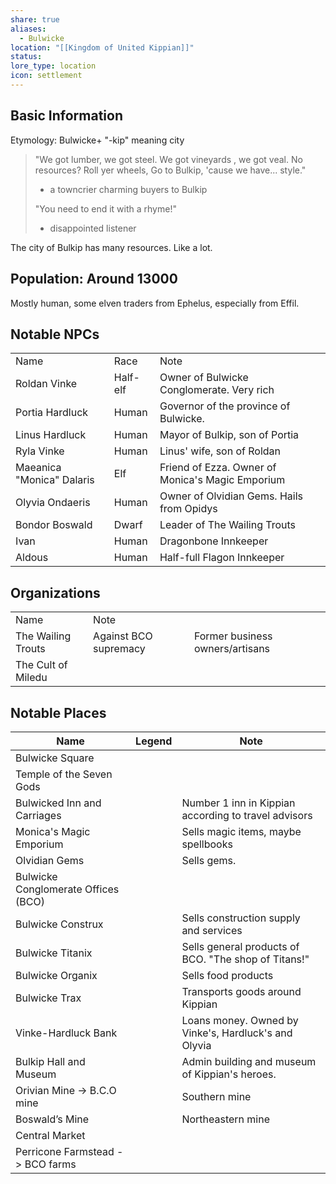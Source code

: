 ```yaml
---
share: true
aliases:
  - Bulwicke
location: "[[Kingdom of United Kippian]]"
status: 
lore_type: location
icon: settlement
---
```

## Basic Information
Etymology: Bulwicke+ "-kip" meaning city

> "We got lumber, we got steel.
> We got vineyards , we got veal.
> No resources? Roll yer wheels,
> Go to Bulkip, 'cause we have... style."
> - a towncrier charming buyers to Bulkip
> 
> "You need to end it with a rhyme!"
> - disappointed listener

The city of Bulkip has many resources. Like a lot.
## Population: Around 13000

Mostly human, some elven traders from Ephelus, especially from Effil.
## Notable NPCs

|                           |          |                                                  |
| ------------------------- | -------- | ------------------------------------------------ |
| Name                      | Race     | Note                                             |
| Roldan Vinke          | Half-elf | Owner of Bulwicke Conglomerate. Very rich        |
| Portia Hardluck           | Human    | Governor of the province of Bulwicke.            |
| Linus Hardluck            | Human    | Mayor of Bulkip, son of Portia                   |
| Ryla Vinke                | Human    | Linus' wife, son of Roldan                       |
| Maeanica "Monica" Dalaris | Elf      | Friend of Ezza. Owner of Monica's Magic Emporium |
| Olyvia Ondaeris           | Human    | Owner of Olvidian Gems. Hails from Opidys        |
| Bondor Boswald            | Dwarf    | Leader of The Wailing Trouts                     |
| Ivan                      | Human    | Dragonbone Innkeeper                             |
| Aldous                    | Human    | Half-full Flagon Innkeeper                       |

## Organizations

|                        |                       |                                 |
| ---------------------- | --------------------- | ------------------------------- |
| Name                   | Note                  |                                 |
| The Wailing Trouts     | Against BCO supremacy | Former business owners/artisans |
| The Cult of Miledu |                       |                                 |
## Notable Places

| Name                                | Legend | Note                                                 |
| ----------------------------------- | ------ | ---------------------------------------------------- |
| Bulwicke Square                     |        |                                                      |
| Temple of the Seven Gods            |        |                                                      |
| Bulwicked Inn and Carriages         |        | Number 1 inn in Kippian according to travel advisors |
| Monica's Magic Emporium             |        | Sells magic items, maybe spellbooks                  |
| Olvidian Gems                       |        | Sells gems.                                          |
| Bulwicke Conglomerate Offices (BCO) |        |                                                      |
| Bulwicke Construx                   |        | Sells construction supply and services               |
| Bulwicke Titanix                    |        | Sells general products of BCO. "The shop of Titans!" |
| Bulwicke Organix                    |        | Sells food products                                  |
| Bulwicke Trax                       |        | Transports goods around Kippian                      |
| Vinke-Hardluck Bank                 |        | Loans money. Owned by Vinke's, Hardluck's and Olyvia |
| Bulkip Hall and Museum              |        | Admin building and museum of Kippian's heroes.       |
| Orivian Mine -> B.C.O mine          |        | Southern mine                                        |
| Boswald’s Mine                      |        | Northeastern mine                                    |
| Central Market                      |        |                                                      |
| Perricone Farmstead -> BCO farms    |        |                                                      |
